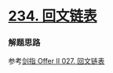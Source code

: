 # [234. 回文链表](https://leetcode-cn.com/problems/palindrome-linked-list/)

### 解题思路
参考[剑指 Offer II 027. 回文链表](https://leetcode-cn.com/problems/aMhZSa/)
